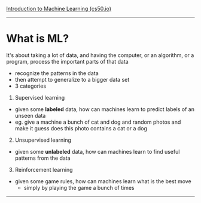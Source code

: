 [Introduction to Machine Learning (cs50.io)](https://video.cs50.io/b_ZVSvAHLKQ)
___

# What is ML?

It's about taking a lot of data, and having the computer, or an algorithm, or a program, process the important parts of that data
* recognize the patterns in the data
* then attempt to generalize to a bigger data set
* 3 categories

1. Supervised learning
* given some **labeled** data, how can machines learn to predict labels of an unseen data
* eg. give a machine a bunch of cat and dog and random photos and make it guess does this photo contains a cat or a dog

2. Unsupervised learning
* given some **unlabeled** data, how can machines learn to find useful patterns from the data

3. Reinforcement learning
* given some game rules, how can machines learn what is the best move
	* simply by playing the game a bunch of times
___
